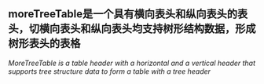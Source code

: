 ## moreTreeTable是一个具有横向表头和纵向表头的表头，切横向表头和纵向表头均支持树形结构数据，形成树形表头的表格

*MoreTreeTable is a table header with a horizontal and a vertical header that supports tree structure data to form a table with a tree header*